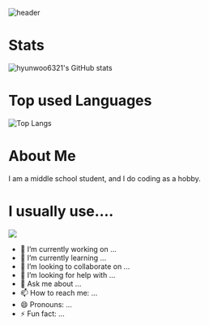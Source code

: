 ![header](https://capsule-render.vercel.app/api?type=wave&color=gradient&height=300&section=header&text=Park%20HyunWoo&fontSize=90)

# Stats
![hyunwoo6321's GitHub stats](https://github-readme-stats.vercel.app/api?username=hyunwoo6321&count_private=true&show_icons=true&theme=darcula)

# Top used Languages
![Top Langs](https://github-readme-stats.vercel.app/api/top-langs/?username=hyunwoo6321)

# About Me
I am a middle school student, and I do coding as a hobby.

# I usually use....
<img src="https://img.shields.io/badge/Python-3766AB?style=flat&logo=Python&logoColor=white"/></a> 

- 🔭 I’m currently working on ...
- 🌱 I’m currently learning ...
- 👯 I’m looking to collaborate on ...
- 🤔 I’m looking for help with ...
- 💬 Ask me about ...
- 📫 How to reach me: ...
- 😄 Pronouns: ...
- ⚡ Fun fact: ...
